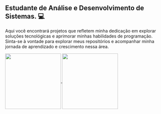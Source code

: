 ## Estudante de Análise e Desenvolvimento de Sistemas.  :computer:
Aqui você encontrará projetos que refletem minha dedicação em explorar soluções tecnológicas e aprimorar minhas habilidades de programação. Sinta-se à vontade para explorar meus repositórios e acompanhar minha jornada de aprendizado e crescimento nessa área.


  
<a href="https://github.com/mfcstt/github-readme-stats">
  <img height=180 align="center" src="https://github-readme-stats.vercel.app/api?username=mfcstt&theme=dark" />
</a>
  <a href="https://github.com/mfcstt/convoychat"><img height=180 align="center" src="https://github-readme-stats.vercel.app/api/top-langs?username=mfcstt&layout=compact&langs_count=8&card_width=320&theme=dark" /></a>




 







